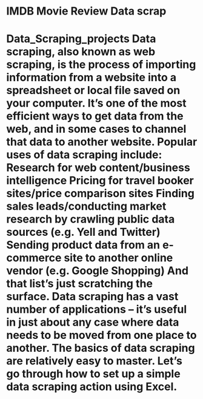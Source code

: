 # IMDB Movie Review Data scrap
 # Data_Scraping_projects  Data scraping, also known as web scraping, is the process of importing information from a website into a spreadsheet or local file saved on your computer. It’s one of the most efficient ways to get data from the web, and in some cases to channel that data to another website. Popular uses of data scraping include:      Research for web content/business intelligence     Pricing for travel booker sites/price comparison sites     Finding sales leads/conducting market research by crawling public data sources (e.g. Yell and Twitter)     Sending product data from an e-commerce site to another online vendor (e.g. Google Shopping)  And that list’s just scratching the surface. Data scraping has a vast number of applications – it’s useful in just about any case where data needs to be moved from one place to another.  The basics of data scraping are relatively easy to master. Let’s go through how to set up a simple data scraping action using Excel.
